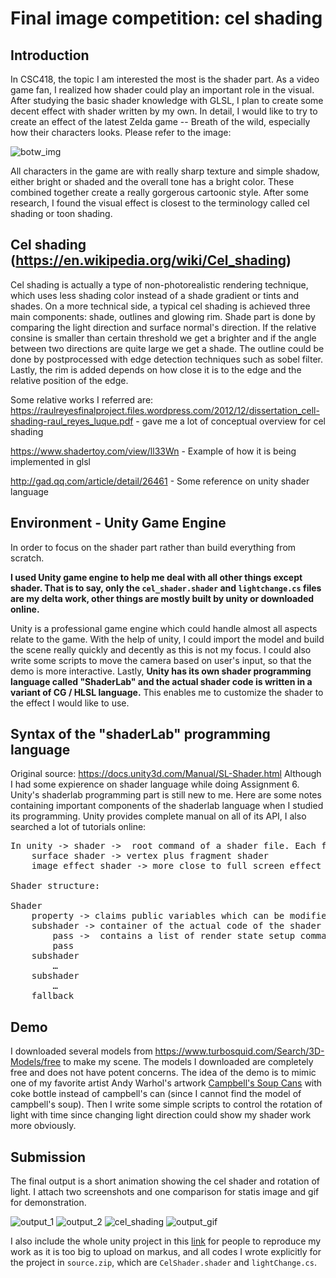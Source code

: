 # Final image competition: cel shading

## Introduction

In CSC418, the topic I am interested the most is the shader part. As a video game fan, I realized how shader could play an important role in the visual. After studying the basic shader knowledge with GLSL, I plan to create some decent effect with shader written by my own. In detail, I would like to try to create an effect of the latest Zelda game -- Breath of the wild, especially how their characters looks. Please refer to the image:

![botw_img](https://github.com/RioAraki/CelShader/blob/master/botw.jpg)

All characters in the game are with really sharp texture and simple shadow, either bright or shaded and the overall tone has a bright color. These combined together create a really gorgerous cartoonic style. After some research, I found the visual effect is closest to the terminology called cel shading or toon shading. 

## Cel shading (https://en.wikipedia.org/wiki/Cel_shading)

Cel shading is actually a type of non-photorealistic rendering technique, which uses less shading color instead of a shade gradient or tints and shades. On a more technical side, a typical cel shading is achieved three main components: shade, outlines and glowing rim. Shade part is done by comparing the light direction and surface normal's direction. If the relative consine is smaller than certain threshold we get a brighter and if the angle between two directions are quite large we get a shade. The outline could be done by postprocessed with edge detection techniques such as sobel filter. Lastly, the rim is added depends on how close it is to the edge and the relative position of the edge.

Some relative works I referred are:
https://raulreyesfinalproject.files.wordpress.com/2012/12/dissertation_cell-shading-raul_reyes_luque.pdf - gave me a lot of conceptual overview for cel shading

https://www.shadertoy.com/view/ll33Wn - Example of how it is being implemented in glsl 

http://gad.qq.com/article/detail/26461 - Some reference on unity shader language


## Environment - Unity Game Engine

In order to focus on the shader part rather than build everything from scratch. 

**I used Unity game engine to help me deal with all other things except shader. That is to say, only the `cel_shader.shader` and `lightchange.cs` files are my delta work, other things are mostly built by unity or downloaded online.** 

Unity is a professional game engine which could handle almost all aspects relate to the game. With the help of unity, I could import the model and build the scene really quickly and decently as this is not my focus. I could also write some scripts to move the camera based on user's input, so that the demo is more interactive. Lastly, **Unity has its own shader programming language called "ShaderLab" and the actual shader code is written in a variant of CG / HLSL language.** This enables me to customize the shader to the effect I would like to use.

## Syntax of the "shaderLab" programming language

Original source: https://docs.unity3d.com/Manual/SL-Shader.html
Although I had some expierence on shader language while doing Assignment 6. Unity's shaderlab programming  part is still new to me. Here are some notes containing important components of the shaderlab language when I studied its programming. Unity provides complete manual on all of its API, I also searched a lot of tutorials online:

<pre>
In unity -> shader ->  root command of a shader file. Each file must define one (and only one) Shader. It specifies how any objects whose material uses this shader are rendered.
	surface shader -> vertex plus fragment shader
	image effect shader -> more close to full screen effect

Shader structure:

Shader
	property -> claims public variables which can be modified in visualized editor in Unity. We could put key variables that would change the output in property to update the result easily.
	subshader -> container of the actual code of the shader written in Cg/ HLSL
		pass ->  contains a list of render state setup commands
		pass
	subshader
		…
	subshader
		…
	fallback
</pre>

## Demo

I downloaded several models from https://www.turbosquid.com/Search/3D-Models/free to make my scene. The models I downloaded are completely free and does not have potent concerns. The idea of the demo is to mimic one of my favorite artist Andy Warhol's artwork [Campbell's Soup Cans](https://en.wikipedia.org/wiki/Campbell%27s_Soup_Cans) with coke bottle instead of campbell's can (since I cannot find the model of campbell's soup). Then I write some simple scripts to control the rotation of light with time since changing light direction could show my shader work more obviously.


## Submission

The final output is a short animation showing the cel shader and rotation of light. I attach two screenshots and one comparison for statis image and gif for demonstration.

![output_1](https://github.com/RioAraki/CelShader/blob/master/output1.png)
![output_2](https://github.com/RioAraki/CelShader/blob/master/output2.png)
![cel_shading](https://github.com/RioAraki/CelShader/blob/master/cel_shading.png)
![output_gif](https://github.com/RioAraki/CelShader/blob/master/output_gif.gif)

I also include the whole unity project in this [link]() for people to reproduce my work as it is too big to upload on markus, and all codes I wrote explicitly for the project in `source.zip`, which are `CelShader.shader` and `lightChange.cs`.
